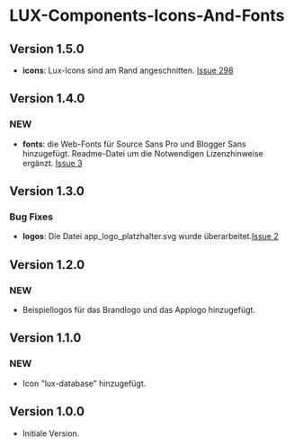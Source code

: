 # LUX-Components-Icons-And-Fonts

## Version 1.5.0

- **icons**: Lux-Icons sind am Rand angeschnitten. [Issue 298](https://github.com/IHK-GfI/lux-components/issues/298)

## Version 1.4.0

### NEW

- **fonts**: die Web-Fonts für Source Sans Pro und Blogger Sans hinzugefügt. Readme-Datei um die Notwendigen Lizenzhinweise ergänzt. [Issue 3](https://github.com/IHK-GfI/lux-components-icons-and-fonts/issues/3)

## Version 1.3.0

### Bug Fixes

- **logos**: Die Datei app_logo_platzhalter.svg wurde überarbeitet.[Issue 2](https://github.com/IHK-GfI/lux-components-icons-and-fonts/issues/2)

## Version 1.2.0

### NEW

- Beispiellogos für das Brandlogo und das Applogo hinzugefügt.

## Version 1.1.0

### NEW

- Icon "lux-database" hinzugefügt.

## Version 1.0.0

- Initiale Version.
